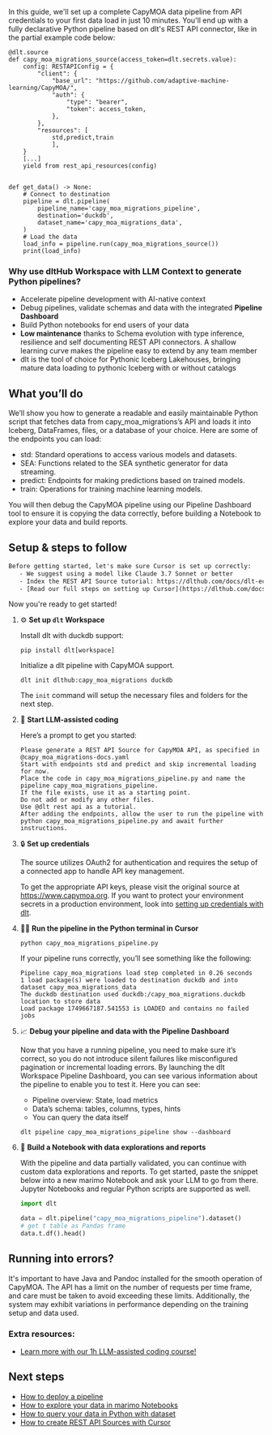 In this guide, we'll set up a complete CapyMOA data pipeline from API credentials to your first data load in just 10 minutes. You'll end up with a fully declarative Python pipeline based on dlt's REST API connector, like in the partial example code below:

```python-outcome
@dlt.source
def capy_moa_migrations_source(access_token=dlt.secrets.value):
    config: RESTAPIConfig = {
        "client": {
            "base_url": "https://github.com/adaptive-machine-learning/CapyMOA/",
            "auth": {
                "type": "bearer",
                "token": access_token,
            },
        },
        "resources": [
            std,predict,train
            ],
    }
    [...]
    yield from rest_api_resources(config)


def get_data() -> None:
    # Connect to destination
    pipeline = dlt.pipeline(
        pipeline_name='capy_moa_migrations_pipeline',
        destination='duckdb',
        dataset_name='capy_moa_migrations_data', 
    )
    # Load the data
    load_info = pipeline.run(capy_moa_migrations_source())
    print(load_info) 
```

### Why use dltHub Workspace with LLM Context to generate Python pipelines?

- Accelerate pipeline development with AI-native context
- Debug pipelines, validate schemas and data with the integrated **Pipeline Dashboard**
- Build Python notebooks for end users of your data
- **Low maintenance** thanks to Schema evolution with type inference, resilience and self documenting REST API connectors. A shallow learning curve makes the pipeline easy to extend by any team member
- dlt is the tool of choice for Pythonic Iceberg Lakehouses, bringing mature data loading to pythonic Iceberg with or without catalogs

## What you’ll do

We’ll show you how to generate a readable and easily maintainable Python script that fetches data from capy_moa_migrations’s API and loads it into Iceberg, DataFrames, files, or a database of your choice. Here are some of the endpoints you can load:

- std: Standard operations to access various models and datasets.
- SEA: Functions related to the SEA synthetic generator for data streaming.
- predict: Endpoints for making predictions based on trained models.
- train: Operations for training machine learning models.

You will then debug the CapyMOA pipeline using our Pipeline Dashboard tool to ensure it is copying the data correctly, before building a Notebook to explore your data and build reports.

## Setup & steps to follow

```default
Before getting started, let's make sure Cursor is set up correctly:
   - We suggest using a model like Claude 3.7 Sonnet or better
   - Index the REST API Source tutorial: https://dlthub.com/docs/dlt-ecosystem/verified-sources/rest_api/ and add it to context as **@dlt rest api**
   - [Read our full steps on setting up Cursor](https://dlthub.com/docs/dlt-ecosystem/llm-tooling/cursor-restapi#23-configuring-cursor-with-documentation)
```

Now you're ready to get started!

1. ⚙️ **Set up `dlt` Workspace**
    
    Install dlt with duckdb support:
    ```shell
    pip install dlt[workspace]
    ```

    Initialize a dlt pipeline with CapyMOA support.
    ```shell
    dlt init dlthub:capy_moa_migrations duckdb
    ```

    The `init` command will setup the necessary files and folders for the next step.
    
2. 🤠 **Start LLM-assisted coding**
    
    Here’s a prompt to get you started:
    
    ```prompt
    Please generate a REST API Source for CapyMOA API, as specified in @capy_moa_migrations-docs.yaml 
    Start with endpoints std and predict and skip incremental loading for now. 
    Place the code in capy_moa_migrations_pipeline.py and name the pipeline capy_moa_migrations_pipeline. 
    If the file exists, use it as a starting point. 
    Do not add or modify any other files. 
    Use @dlt rest api as a tutorial. 
    After adding the endpoints, allow the user to run the pipeline with python capy_moa_migrations_pipeline.py and await further instructions.
    ```

    
3. 🔒 **Set up credentials** 
    
    The source utilizes OAuth2 for authentication and requires the setup of a connected app to handle API key management.
    
    To get the appropriate API keys, please visit the original source at https://www.capymoa.org.
    If you want to protect your environment secrets in a production environment, look into [setting up credentials with dlt](https://dlthub.com/docs/walkthroughs/add_credentials).
    
4. 🏃‍♀️ **Run the pipeline in the Python terminal in Cursor**
    
    ```shell
    python capy_moa_migrations_pipeline.py
    ```
    
    If your pipeline runs correctly, you’ll see something like the following:
    
    ```shell
    Pipeline capy_moa_migrations load step completed in 0.26 seconds
    1 load package(s) were loaded to destination duckdb and into dataset capy_moa_migrations_data
    The duckdb destination used duckdb:/capy_moa_migrations.duckdb location to store data
    Load package 1749667187.541553 is LOADED and contains no failed jobs
    ```
    
5. 📈 **Debug your pipeline and data with the Pipeline Dashboard**

    Now that you have a running pipeline, you need to make sure it’s correct, so you do not introduce silent failures like misconfigured pagination or incremental loading errors. By launching the dlt Workspace Pipeline Dashboard, you can see various information about the pipeline to enable you to test it. Here you can see:
    - Pipeline overview: State, load metrics
    - Data’s schema: tables, columns, types, hints
    - You can query the data itself
    
    ```shell
    dlt pipeline capy_moa_migrations_pipeline show --dashboard
    ```
    
6. 🐍 **Build a Notebook with data explorations and reports**

    With the pipeline and data partially validated, you can continue with custom data explorations and reports. To get started, paste the snippet below into a new marimo Notebook and ask your LLM to go from there. Jupyter Notebooks and regular Python scripts are supported as well.

    
    ```python
    import dlt

   data = dlt.pipeline("capy_moa_migrations_pipeline").dataset()
   # get t table as Pandas frame
   data.t.df().head()
    ```

## Running into errors?

It's important to have Java and Pandoc installed for the smooth operation of CapyMOA. The API has a limit on the number of requests per time frame, and care must be taken to avoid exceeding these limits. Additionally, the system may exhibit variations in performance depending on the training setup and data used.

### Extra resources:

- [Learn more with our 1h LLM-assisted coding course!](https://www.youtube.com/watch?v=GGid70rnJuM)

## Next steps

- [How to deploy a pipeline](https://dlthub.com/docs/walkthroughs/deploy-a-pipeline)
- [How to explore your data in marimo Notebooks](https://dlthub.com/docs/general-usage/dataset-access/marimo)
- [How to query your data in Python with dataset](https://dlthub.com/docs/general-usage/dataset-access/dataset)
- [How to create REST API Sources with Cursor](https://dlthub.com/docs/dlt-ecosystem/llm-tooling/cursor-restapi)